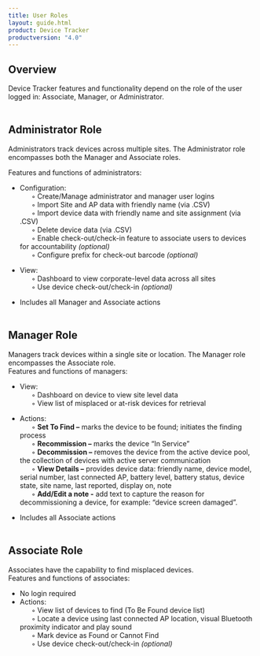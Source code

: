 ```yaml
---
title: User Roles
layout: guide.html
product: Device Tracker
productversion: "4.0"
---
```


## Overview

Device Tracker features and functionality depend on the role of the user logged in: Associate, Manager, or Administrator.
<br><br>

## Administrator Role

Administrators track devices across multiple sites. The Administrator role encompasses both the Manager and Associate roles.<br>

Features and functions of administrators:

- Configuration:<br>
  &nbsp;&nbsp;&nbsp;&nbsp;&nbsp;&nbsp;◦ Create/Manage administrator and manager user logins<br>
  &nbsp;&nbsp;&nbsp;&nbsp;&nbsp;&nbsp;◦ Import Site and AP data with friendly name (via .CSV)<br>
  &nbsp;&nbsp;&nbsp;&nbsp;&nbsp;&nbsp;◦ Import device data with friendly name and site assignment (via .CSV)<br>
  &nbsp;&nbsp;&nbsp;&nbsp;&nbsp;&nbsp;◦ Delete device data (via .CSV)<br>
  &nbsp;&nbsp;&nbsp;&nbsp;&nbsp;&nbsp;◦ Enable check-out/check-in feature to associate users to devices for accountability _(optional)_<br>
  &nbsp;&nbsp;&nbsp;&nbsp;&nbsp;&nbsp;◦ Configure prefix for check-out barcode _(optional)_<br>

- View:<br>
  &nbsp;&nbsp;&nbsp;&nbsp;&nbsp;&nbsp;◦ Dashboard to view corporate-level data across all sites<br>
  &nbsp;&nbsp;&nbsp;&nbsp;&nbsp;&nbsp;◦ Use device check-out/check-in _(optional)_<br>

- Includes all Manager and Associate actions
  <br><br>

## Manager Role

Managers track devices within a single site or location. The Manager role encompasses the Associate role.
<br>
Features and functions of managers:

- View:<br>
  &nbsp;&nbsp;&nbsp;&nbsp;&nbsp;&nbsp;◦ Dashboard on device to view site level data<br>
  &nbsp;&nbsp;&nbsp;&nbsp;&nbsp;&nbsp;◦ View list of misplaced or at-risk devices for retrieval
  <br>

- Actions:<br>
  &nbsp;&nbsp;&nbsp;&nbsp;&nbsp;&nbsp;◦ **Set To Find –** marks the device to be found; initiates the finding process<br>
  &nbsp;&nbsp;&nbsp;&nbsp;&nbsp;&nbsp;◦ **Recommission –** marks the device “In Service”<br>
  &nbsp;&nbsp;&nbsp;&nbsp;&nbsp;&nbsp;◦ **Decommission –** removes the device from the active device pool, the collection of devices with active server communication<br>
  &nbsp;&nbsp;&nbsp;&nbsp;&nbsp;&nbsp;◦ **View Details –** provides device data: friendly name, device model, serial number, last connected AP, battery level, battery status, device state, site name, last reported, display on, note<br>
  &nbsp;&nbsp;&nbsp;&nbsp;&nbsp;&nbsp;◦ **Add/Edit a note -** add text to capture the reason for decommissioning a device, for example: “device screen damaged”.
  <br>

- Includes all Associate actions<br><br>

## Associate Role

Associates have the capability to find misplaced devices.
<br>
Features and functions of associates:<br>

- No login required
- Actions: <br>
  &nbsp;&nbsp;&nbsp;&nbsp;&nbsp;&nbsp;◦ View list of devices to find (To Be Found device list)<br>
  &nbsp;&nbsp;&nbsp;&nbsp;&nbsp;&nbsp;◦ Locate a device using last connected AP location, visual Bluetooth proximity indicator and play sound<br>
  &nbsp;&nbsp;&nbsp;&nbsp;&nbsp;&nbsp;◦ Mark device as Found or Cannot Find<br>
  &nbsp;&nbsp;&nbsp;&nbsp;&nbsp;&nbsp;◦ Use device check-out/check-in _(optional)_

<br>
<br>
<!-- -->
